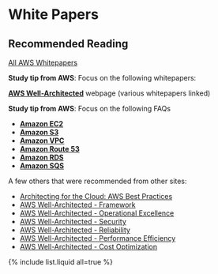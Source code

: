 # White Papers


## Recommended Reading

[All AWS Whitepapers](https://aws.amazon.com/whitepapers/)



**Study tip from AWS**: Focus on the following whitepapers:

**[AWS Well-Architected](https://aws.amazon.com/architecture/well-architected/)** webpage (various whitepapers linked)



**Study tip from AWS**: Focus on the following FAQs

- **[Amazon EC2](https://aws.amazon.com/ec2/faqs/)** 
- [**Amazon S3**](https://aws.amazon.com/s3/faqs/) 
- **[Amazon VPC](https://aws.amazon.com/vpc/faqs/)** 
- [**Amazon Route 53**](https://aws.amazon.com/route53/faqs/) 
- [**Amazon RDS**](https://aws.amazon.com/rds/faqs/) 
- **[Amazon SQS](https://aws.amazon.com/sqs/faqs/)**





A few others that were recommended from other sites:

- [Architecting for the Cloud: AWS Best Practices](https://d1.awsstatic.com/whitepapers/AWS_Cloud_Best_Practices.pdf)
- [AWS Well-Architected - Framework](https://d1.awsstatic.com/whitepapers/architecture/AWS_Well-Architected_Framework.pdf)
- [AWS Well-Architected - Operational Excellence](https://d1.awsstatic.com/whitepapers/architecture/AWS-Operational-Excellence-Pillar.pdf)
- [AWS Well-Architected - Security](https://d1.awsstatic.com/whitepapers/architecture/AWS-Security-Pillar.pdf)
- [AWS Well-Architected - Reliability](https://d1.awsstatic.com/whitepapers/architecture/AWS-Reliability-Pillar.pdf)
- [AWS Well-Architected - Performance Efficiency](https://d1.awsstatic.com/whitepapers/architecture/AWS-Performance-Efficiency-Pillar.pdf)
- [AWS Well-Architected - Cost Optimization](https://d1.awsstatic.com/whitepapers/architecture/AWS-Cost-Optimization-Pillar.pdf)





{% include list.liquid all=true %}

